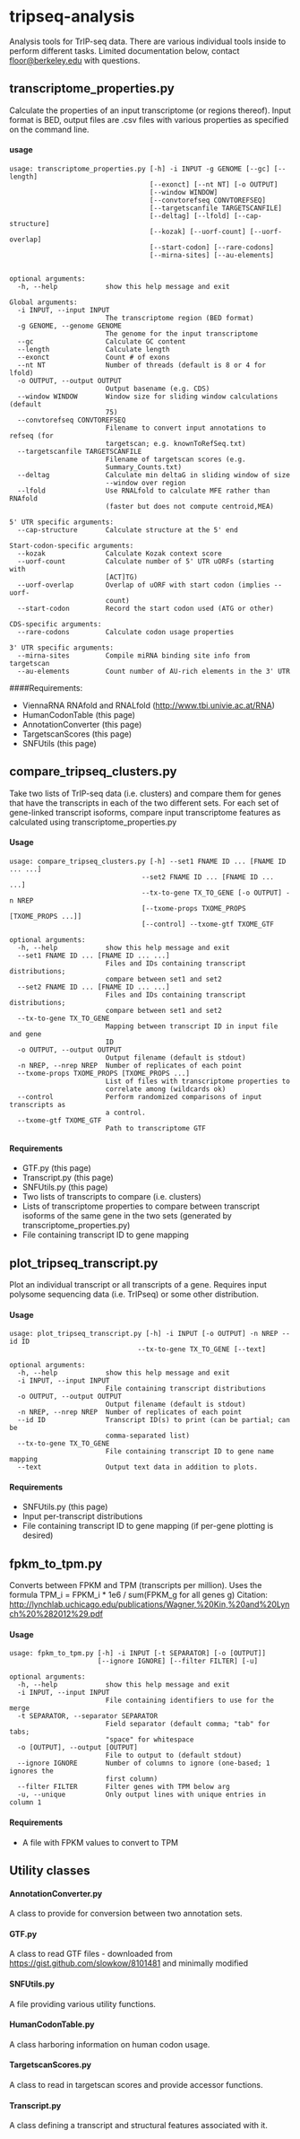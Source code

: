 # tripseq-analysis
Analysis tools for TrIP-seq data.  There are various individual tools inside to perform different tasks.  Limited documentation below, contact floor@berkeley.edu with questions. 


## transcriptome_properties.py 

Calculate the properties of an input transcriptome (or regions thereof). Input format is BED, output files are .csv files with various properties as specified on the command line.

#### usage
```
usage: transcriptome_properties.py [-h] -i INPUT -g GENOME [--gc] [--length]
                                   [--exonct] [--nt NT] [-o OUTPUT]
                                   [--window WINDOW]
                                   [--convtorefseq CONVTOREFSEQ]
                                   [--targetscanfile TARGETSCANFILE]
                                   [--deltag] [--lfold] [--cap-structure]
                                   [--kozak] [--uorf-count] [--uorf-overlap]
                                   [--start-codon] [--rare-codons]
                                   [--mirna-sites] [--au-elements]


optional arguments:
  -h, --help            show this help message and exit

Global arguments:
  -i INPUT, --input INPUT
                        The transcriptome region (BED format)
  -g GENOME, --genome GENOME
                        The genome for the input transcriptome
  --gc                  Calculate GC content
  --length              Calculate length
  --exonct              Count # of exons
  --nt NT               Number of threads (default is 8 or 4 for lfold)
  -o OUTPUT, --output OUTPUT
                        Output basename (e.g. CDS)
  --window WINDOW       Window size for sliding window calculations (default
                        75)
  --convtorefseq CONVTOREFSEQ
                        Filename to convert input annotations to refseq (for
                        targetscan; e.g. knownToRefSeq.txt)
  --targetscanfile TARGETSCANFILE
                        Filename of targetscan scores (e.g.
                        Summary_Counts.txt)
  --deltag              Calculate min deltaG in sliding window of size
                        --window over region
  --lfold               Use RNALfold to calculate MFE rather than RNAfold
                        (faster but does not compute centroid,MEA)

5' UTR specific arguments:
  --cap-structure       Calculate structure at the 5' end

Start-codon-specific arguments:
  --kozak               Calculate Kozak context score
  --uorf-count          Calculate number of 5' UTR uORFs (starting with
                        [ACT]TG)
  --uorf-overlap        Overlap of uORF with start codon (implies --uorf-
                        count)
  --start-codon         Record the start codon used (ATG or other)

CDS-specific arguments:
  --rare-codons         Calculate codon usage properties

3' UTR specific arguments:
  --mirna-sites         Compile miRNA binding site info from targetscan
  --au-elements         Count number of AU-rich elements in the 3' UTR
```

####Requirements: 
* ViennaRNA RNAfold and RNALfold (http://www.tbi.univie.ac.at/RNA)
* HumanCodonTable (this page)
* AnnotationConverter (this page)
* TargetscanScores (this page) 
* SNFUtils (this page) 

## compare_tripseq_clusters.py 

Take two lists of TrIP-seq data (i.e. clusters) and compare them for genes that have the transcripts in each of the two different sets.  For each set of gene-linked transcript isoforms, compare input transcriptome features as calculated using transcriptome_properties.py 

#### Usage

```
usage: compare_tripseq_clusters.py [-h] --set1 FNAME ID ... [FNAME ID ... ...]
                                 --set2 FNAME ID ... [FNAME ID ... ...]
                                 --tx-to-gene TX_TO_GENE [-o OUTPUT] -n NREP
                                 [--txome-props TXOME_PROPS [TXOME_PROPS ...]]
                                 [--control] --txome-gtf TXOME_GTF

optional arguments:
  -h, --help            show this help message and exit
  --set1 FNAME ID ... [FNAME ID ... ...]
                        Files and IDs containing transcript distributions;
                        compare between set1 and set2
  --set2 FNAME ID ... [FNAME ID ... ...]
                        Files and IDs containing transcript distributions;
                        compare between set1 and set2
  --tx-to-gene TX_TO_GENE
                        Mapping between transcript ID in input file and gene
                        ID
  -o OUTPUT, --output OUTPUT
                        Output filename (default is stdout)
  -n NREP, --nrep NREP  Number of replicates of each point
  --txome-props TXOME_PROPS [TXOME_PROPS ...]
                        List of files with transcriptome properties to
                        correlate among (wildcards ok)
  --control             Perform randomized comparisons of input transcripts as
                        a control.
  --txome-gtf TXOME_GTF
                        Path to transcriptome GTF
```
#### Requirements

* GTF.py (this page)
* Transcript.py (this page)
* SNFUtils.py (this page) 
* Two lists of transcripts to compare (i.e. clusters) 
* Lists of transcriptome properties to compare between transcript isoforms of the same gene in the two sets (generated by transcriptome_properties.py) 
* File containing transcript ID to gene mapping

## plot_tripseq_transcript.py 

Plot an individual transcript or all transcripts of a gene.  Requires input polysome sequencing data (i.e. TrIPseq) or some other distribution. 

#### Usage
```
usage: plot_tripseq_transcript.py [-h] -i INPUT [-o OUTPUT] -n NREP --id ID
                                --tx-to-gene TX_TO_GENE [--text]

optional arguments:
  -h, --help            show this help message and exit
  -i INPUT, --input INPUT
                        File containing transcript distributions
  -o OUTPUT, --output OUTPUT
                        Output filename (default is stdout)
  -n NREP, --nrep NREP  Number of replicates of each point
  --id ID               Transcript ID(s) to print (can be partial; can be
                        comma-separated list)
  --tx-to-gene TX_TO_GENE
                        File containing transcript ID to gene name mapping
  --text                Output text data in addition to plots.
```
#### Requirements

* SNFUtils.py (this page) 
* Input per-transcript distributions
* File containing transcript ID to gene mapping (if per-gene plotting is desired) 
  
## fpkm_to_tpm.py

Converts between FPKM and TPM (transcripts per million).  Uses the formula TPM_i = FPKM_i * 1e6 / sum(FPKM_g for all genes g)
Citation: http://lynchlab.uchicago.edu/publications/Wagner,%20Kin,%20and%20Lynch%20%282012%29.pdf

#### Usage
```
usage: fpkm_to_tpm.py [-h] -i INPUT [-t SEPARATOR] [-o [OUTPUT]]
                      [--ignore IGNORE] [--filter FILTER] [-u]

optional arguments:
  -h, --help            show this help message and exit
  -i INPUT, --input INPUT
                        File containing identifiers to use for the merge
  -t SEPARATOR, --separator SEPARATOR
                        Field separator (default comma; "tab" for tabs;
                        "space" for whitespace
  -o [OUTPUT], --output [OUTPUT]
                        File to output to (default stdout)
  --ignore IGNORE       Number of columns to ignore (one-based; 1 ignores the
                        first column)
  --filter FILTER       Filter genes with TPM below arg
  -u, --unique          Only output lines with unique entries in column 1
```
#### Requirements 
* A file with FPKM values to convert to TPM 

## Utility classes

#### AnnotationConverter.py 

A class to provide for conversion between two annotation sets. 

#### GTF.py 

A class to read GTF files - downloaded from https://gist.github.com/slowkow/8101481 and minimally modified 

#### SNFUtils.py

A file providing various utility functions.

#### HumanCodonTable.py

A class harboring information on human codon usage.

#### TargetscanScores.py

A class to read in targetscan scores and provide accessor functions. 

#### Transcript.py

A class defining a transcript and structural features associated with it. 

